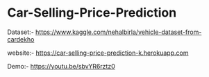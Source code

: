 # Car-Selling-Price-Prediction

Dataset:-
https://www.kaggle.com/nehalbirla/vehicle-dataset-from-cardekho

website:-
https://car-selling-price-prediction-k.herokuapp.com

Demo:-
https://youtu.be/sbvYR6rztz0
